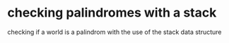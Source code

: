 # checking palindromes with a stack
 checking if a world is a palindrom with the use of the stack data structure 
